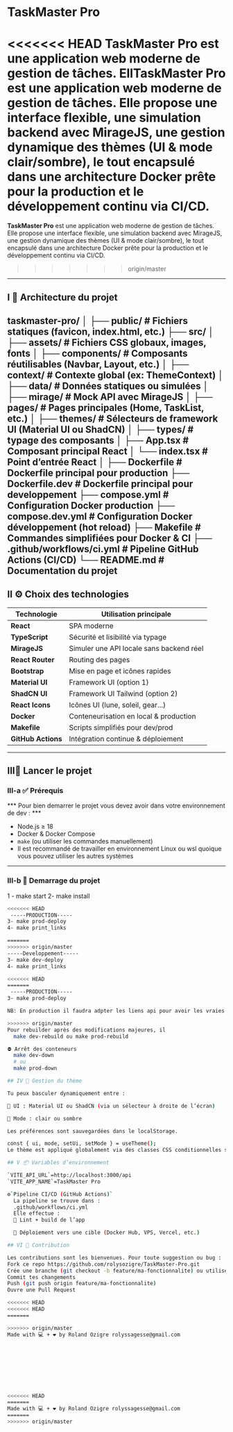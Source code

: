 # TaskMaster Pro

<<<<<<< HEAD
**TaskMaster Pro** est une application web moderne de gestion de tâches. Ell**TaskMaster Pro** est une application web moderne de gestion de tâches. Elle propose une interface flexible, une simulation backend avec MirageJS, une gestion dynamique des thèmes (UI & mode clair/sombre), le tout encapsulé dans une architecture Docker prête pour la production et le développement continu via CI/CD.
=======
**TaskMaster Pro** 
est une application web moderne de gestion de tâches. Elle propose une interface flexible, une simulation backend avec MirageJS, une gestion dynamique des thèmes (UI & mode clair/sombre), le tout encapsulé dans une architecture Docker prête pour la production et le développement continu via CI/CD.
>>>>>>> origin/master

---

## I 📁 Architecture du projet

  taskmaster-pro/
  │
  ├── public/ # Fichiers statiques (favicon, index.html, etc.)
  ├── src/
  │ ├── assets/ # Fichiers CSS globaux, images, fonts
  │ ├── components/ # Composants réutilisables (Navbar, Layout, etc.)
  │ ├── context/ # Contexte global (ex: ThemeContext)
  │ ├── data/ # Données statiques ou simulées
  │ ├── mirage/ # Mock API avec MirageJS
  │ ├── pages/ # Pages principales (Home, TaskList, etc.)
  │ ├── themes/ # Sélecteurs de framework UI (Material UI ou ShadCN)
  │ ├── types/ # typage des composants
  │ ├── App.tsx # Composant principal React
  │ └── index.tsx # Point d’entrée React
  │
  ├── Dockerfile # Dockerfile principal pour production
  ├── Dockerfile.dev # Dockerfile principal pour developpement
  ├── compose.yml # Configuration Docker production
  ├── compose.dev.yml # Configuration Docker développement (hot reload)
  ├── Makefile # Commandes simplifiées pour Docker & CI
  ├── .github/workflows/ci.yml # Pipeline GitHub Actions (CI/CD)
  └── README.md # Documentation du projet
  ---

## II ⚙️ Choix des technologies

  | Technologie      | Utilisation principale                      |
  |------------------|---------------------------------------------|
  | **React**        | SPA moderne                                 |
  | **TypeScript**   | Sécurité et lisibilité via typage           |
  | **MirageJS**     | Simuler une API locale sans backend réel    |
  | **React Router** | Routing des pages                           |
  | **Bootstrap**    | Mise en page et icônes rapides              |
  | **Material UI**  | Framework UI (option 1)                     |
  | **ShadCN UI**    | Framework UI Tailwind (option 2)            |
  | **React Icons**  | Icônes UI (lune, soleil, gear...)           |
  | **Docker**       | Conteneurisation en local & production      |
  | **Makefile**     | Scripts simplifiés pour dev/prod            |
  | **GitHub Actions** | Intégration continue & déploiement        |

---

## III🚀 Lancer le projet

  ### III-a ✅ Prérequis
   *** Pour bien demarrer le projet vous devez avoir dans votre environnement de dev : ***

  - Node.js ≥ 18
  - Docker & Docker Compose
  - `make` (ou utiliser les commandes manuellement)
  - Il est recommandé de travailler en environnement Linux ou wsl quoique vous pouvez utiliser      les autres systèmes

  ---

  ### III-b 🧪 Demarrage du projet
  
  1 - make start 
  2- make install

  ```bash
<<<<<<< HEAD
   -----PRODUCTION-----
  3- make prod-deploy 
  4- make print_links

=======
>>>>>>> origin/master
  -----Developpement-----
  3- make dev-deploy 
  4- make print_links

<<<<<<< HEAD
=======
   -----PRODUCTION-----
  3- make prod-deploy
  
  NB: En production il faudra adpter les liens api pour avoir les vraies données car MirageJs n\'est utilisé qu\'en environnement de developpement.

>>>>>>> origin/master
  Pour rebuilder après des modifications majeures, il 
    make dev-rebuild ou make prod-rebuild

  ⛔ Arrêt des conteneurs
    make dev-down
    # ou
    make prod-down

## IV 🎨 Gestion du thème

  Tu peux basculer dynamiquement entre :

  🧩 UI : Material UI ou ShadCN (via un sélecteur à droite de l’écran)

  🌙 Mode : clair ou sombre

  Les préférences sont sauvegardées dans le localStorage.

  const { ui, mode, setUi, setMode } = useTheme();
  Le thème est appliqué globalement via des classes CSS conditionnelles sur la racine (html, body, app-wrapper).

## V 📦 Variables d’environnement

  `VITE_API_URL`=http://localhost:3000/api
  `VITE_APP_NAME`=TaskMaster Pro

  ⚙️`Pipeline CI/CD (GitHub Actions)`
    La pipeline se trouve dans :
    .github/workflows/ci.yml
    Elle effectue :
    🧪 Lint + build de l’app

    🚀 Déploiement vers une cible (Docker Hub, VPS, Vercel, etc.)

## VI 🤝 Contribution
  
  Les contributions sont les bienvenues. Pour toute suggestion ou bug :
  Fork ce repo https://github.com/rolysozigre/TaskMaster-Pro.git
  Crée une branche (git checkout -b feature/ma-fonctionnalite) ou utilise git flow
  Commit tes changements
  Push (git push origin feature/ma-fonctionnalite)
  Ouvre une Pull Request

<<<<<<< HEAD
<<<<<<< HEAD
=======

>>>>>>> origin/master
  Made with 💻 + ❤️ by Roland Ozigre rolyssagesse@gmail.com









<<<<<<< HEAD
=======
  Made with 💻 + ❤️ by Roland Ozigre rolyssagesse@gmail.com
=======
>>>>>>> origin/master
